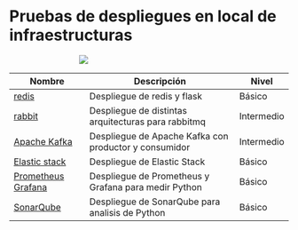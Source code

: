 # Pruebas de despliegues en local de infraestructuras

<div style="display:block; margin-left:auto; margin-right:auto; width:50%;">

![](https://www.lineadatascan.com/wp-content/uploads/2018/10/Infraestructura.gif)

</div>

| Nombre                                                  | Descripción                                           | Nivel      |
| ------------------------------------------------------- | ----------------------------------------------------- | ---------- |
| [redis](./01_redis_flask_docker/)                       | Despliegue de redis y flask                           | Básico     |
| [rabbit](./02_rabbitmq/README.md)                       | Despliegue de distintas arquitecturas para rabbitmq   | Intermedio |
| [Apache Kafka](./03_kafka/README.md)                    | Despliegue de Apache Kafka con productor y consumidor | Intermedio |
| [Elastic stack](./04_elastic_stack/README.md)           | Despliegue de Elastic Stack                           | Básico     |
| [Prometheus Grafana](./05_prometheus_grafana/README.md) | Despliegue de Prometheus y Grafana para medir Python  | Básico     |
| [SonarQube](./06_sonarqube/README.md)                   | Despliegue de SonarQube para analisis de Python       | Básico     |
